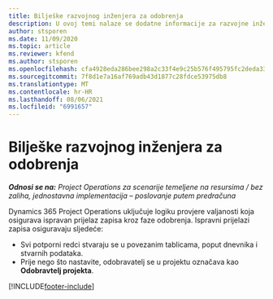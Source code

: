 ```yaml
---
title: Bilješke razvojnog inženjera za odobrenja
description: U ovoj temi nalaze se dodatne informacije za razvojne inženjere o radu s odobrenjima.
author: stsporen
ms.date: 11/09/2020
ms.topic: article
ms.reviewer: kfend
ms.author: stsporen
ms.openlocfilehash: cfa4928eda286bee298a2c33f4e9c25b576f495795fc2deda33b393e372465b1
ms.sourcegitcommit: 7f8d1e7a16af769adb43d1877c28fdce53975db8
ms.translationtype: MT
ms.contentlocale: hr-HR
ms.lasthandoff: 08/06/2021
ms.locfileid: "6991657"
---
```

# <a name="developer-notes-for-approvals"></a>Bilješke razvojnog inženjera za odobrenja

_**Odnosi se na:** Project Operations za scenarije temeljene na resursima / bez zaliha, jednostavna implementacija – poslovanje putem predračuna_

Dynamics 365 Project Operations uključuje logiku provjere valjanosti koja osigurava ispravan prijelaz zapisa kroz faze odobrenja. Ispravni prijelazi zapisa osiguravaju sljedeće: 

  - Svi potporni redci stvaraju se u povezanim tablicama, poput dnevnika i stvarnih podataka.
  - Prije nego što nastavite, odobravatelj se u projektu označava kao **Odobravtelj projekta**.


[!INCLUDE[footer-include](../includes/footer-banner.md)]